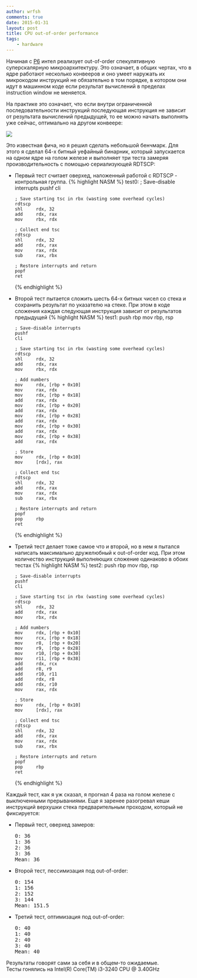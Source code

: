 ```yaml
---
author: wrfsh
comments: true
date: 2015-01-31
layout: post
title: CPU out-of-order performance
tags:
    - hardware
---
```


Начиная с [P6](http://en.wikipedia.org/wiki/P6_%28microarchitecture%29) интел реализует out-of-order спекулятивную суперскалярную микроархитектуру. Это означает, в общих чертах, что в ядре работают несколько конвееров и оно умеет наружать их микрокодом инструкций не обязательно в том порядке, в котором они идут в машинном коде если результат вычислений в пределах instruction window не меняется. 

На практике это означает, что если внутри ограниченной последовательности инструкций последующая инструкция не зависит от результата вычислений предыдущей, то ее можно начать выполнять уже сейчас, оптимально на другом конвеере:

<p>
<a href="http://www.renesas.com/media/products/mpumcu/rx/getting_started/feature/rxfamily_feature01.gif"><img src="http://www.renesas.com/media/products/mpumcu/rx/getting_started/feature/rxfamily_feature01.gif"></img></a>
</p>

Это известная фича, но я решил сделать небольшой бенчмарк. Для этого я сделал 64-х битный уефайный бинарник, который запускается на одном ядре на голом железе и выполняет три теста замеряя производительность с помощью сериализующей RDTSCP:
<ul>
<li>Первый тест считает оверхед, наложенный работой с RDTSCP - контрольная группа.
{% highlight NASM %}
test0:
    ; Save-disable interrupts
    pushf
    cli

    ; Save starting tsc in rbx (wasting some overhead cycles)
    rdtscp              
    shl     rdx, 32     
    add     rdx, rax    
    mov     rbx, rdx    
    
    ; Collect end tsc
    rdtscp              
    shl     rdx, 32     
    add     rdx, rax
    mov     rax, rdx
    sub     rax, rbx

    ; Restore interrupts and return
    popf
    ret
{% endhighlight %}
</li>

<li>
Второй тест пытается сложить шесть 64-х битных чисел со стека и сохранить результат по указателю на стеке. При этом в коде сложения каждая следующая инструкция зависит от результатов предыдущей
{% highlight NASM %}
test1:
    push    rbp
    mov     rbp, rsp

    ; Save-disable interrupts
    pushf
    cli

    ; Save starting tsc in rbx (wasting some overhead cycles)
    rdtscp              
    shl     rdx, 32     
    add     rdx, rax    
    mov     rbx, rdx    
    
    ; Add numbers
    mov     rdx, [rbp + 0x10]
    mov     rax, rdx            
    mov     rdx, [rbp + 0x18]
    add     rax, rdx            
    mov     rdx, [rbp + 0x20]
    add     rax, rdx            
    mov     rdx, [rbp + 0x28]
    add     rax, rdx            
    mov     rdx, [rbp + 0x30]
    add     rax, rdx            
    mov     rdx, [rbp + 0x38]
    add     rax, rdx            
    
    ; Store
    mov     rdx, [rbp + 0x10]
    mov     [rdx], rax

    ; Collect end tsc
    rdtscp              
    shl     rdx, 32    
    add     rdx, rax
    mov     rax, rdx
    sub     rax, rbx

    ; Restore interrupts and return
    popf
    pop     rbp
    ret
{% endhighlight %}
</li>

<li>
Третий тест делает тоже самое что и второй, но в нем я пытался написать максимально дружелюбный к out-of-order код. При этом количество инструкций выполняющих сложение одинаково в обоих тестах
{% highlight NASM %}
test2:
    push    rbp
    mov     rbp, rsp

    ; Save-disable interrupts
    pushf
    cli

    ; Save starting tsc in rbx (wasting some overhead cycles)
    rdtscp              
    shl     rdx, 32     
    add     rdx, rax    
    mov     rbx, rdx    
    
    ; Add numbers
    mov     rdx, [rbp + 0x10]
    mov     rcx, [rbp + 0x18]
    mov     r8,  [rbp + 0x20]
    mov     r9,  [rbp + 0x28]
    mov     r10, [rbp + 0x30]
    mov     r11, [rbp + 0x38]
    add     rdx, rcx
    add     r8, r9
    add     r10, r11
    add     rdx, r8
    add     rdx, r10
    mov     rax, rdx 

    ; Store
    mov     rdx, [rbp + 0x10]
    mov     [rdx], rax

    ; Collect end tsc
    rdtscp              
    shl     rdx, 32     
    add     rdx, rax
    mov     rax, rdx
    sub     rax, rbx

    ; Restore interrupts and return
    popf
    pop     rbp
    ret
{% endhighlight %}
</li>

</ul>

Каждый тест, как я уж сказал, я прогнал 4 раза на голом железе с выключенными прерываниями. Еще я заренее разогревал кеши инструкций верхушки стека предварительным проходом, который не фиксируется:

<ul>
<li>Первый тест, оверхед замеров:
<pre>
0: 36
1: 36
2: 36
3: 36
Mean: 36
</pre>
</li>

<li>Второй тест, пессимизация под out-of-order:
<pre>
0: 154
1: 156
2: 152
3: 144
Mean: 151.5
</pre>
</li>

<li>Третий тест, оптимизация под out-of-order:
<pre>
0: 40
1: 40
2: 40
3: 40
Mean: 40
</pre>
</li>

</ul>

Результаты говорят сами за себя и в общем-то ожидаемые.<br />
Тесты гонялись на Intel(R) Core(TM) i3-3240 CPU @ 3.40GHz
